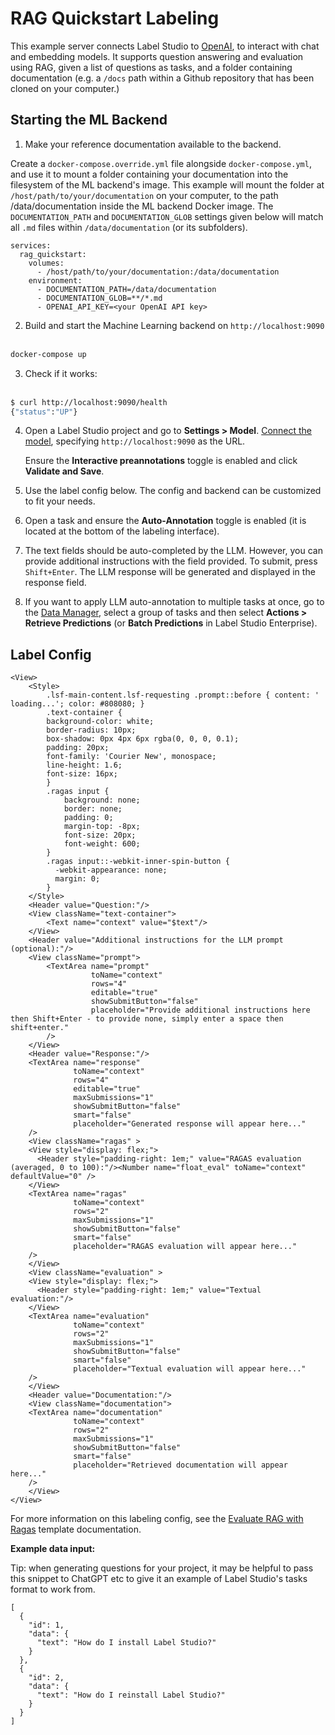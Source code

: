 <!--
---
title: Question answering with RAG using Label Studio
type: guide
tier: all
order: 5 
hide_menu: true
hide_frontmatter_title: true
meta_title: RAG labeling with OpenAI using Label Studio
meta_description: Label Studio tutorial for RAG labeling with OpenAI and LangChain
categories:
    - Generative AI
    - Large Language Model
    - OpenAI
    - ChatGPT
    - RAG
    - Ragas
    - Embeddings
image: "/tutorials/ragas.png"
---
-->

# RAG Quickstart Labeling

This example server connects Label Studio to [OpenAI](https://platform.openai.com/), to interact with chat and embedding models. It supports question answering and evaluation using RAG, given a list of questions as tasks, and a folder containing documentation (e.g. a `/docs` path within a Github repository that has been cloned on your computer.)

## Starting the ML Backend

1. Make your reference documentation available to the backend.

Create a `docker-compose.override.yml` file alongside `docker-compose.yml`, and use it to mount a folder containing your documentation into the filesystem of the ML backend's image. This example will mount the folder at `/host/path/to/your/documentation` on your computer, to the path /data/documentation inside the ML backend Docker image. The `DOCUMENTATION_PATH` and `DOCUMENTATION_GLOB` settings given below will match all `.md` files within `/data/documentation` (or its subfolders).

```
services:
  rag_quickstart:
    volumes:
      - /host/path/to/your/documentation:/data/documentation
    environment:
      - DOCUMENTATION_PATH=/data/documentation
      - DOCUMENTATION_GLOB=**/*.md
      - OPENAI_API_KEY=<your OpenAI API key>
```

2. Build and start the Machine Learning backend on `http://localhost:9090` <br /><br />
```bash
docker-compose up
```

3. Check if it works: <br /><br />
 ```bash
$ curl http://localhost:9090/health
{"status":"UP"}
```

4. Open a Label Studio project and go to **Settings > Model**. [Connect the model](https://labelstud.io/guide/ml#Connect-the-model-to-Label-Studio), specifying `http://localhost:9090` as the URL.

   Ensure the **Interactive preannotations** toggle is enabled and click **Validate and Save**.
5. Use the label config below. The config and backend can be customized to fit your needs.
6. Open a task and ensure the **Auto-Annotation** toggle is enabled (it is located at the bottom of the labeling interface).
7. The text fields should be auto-completed by the LLM. However, you can provide additional instructions with the field provided. To submit, press `Shift+Enter`. The LLM response will be generated and displayed in the response field.
8. If you want to apply LLM auto-annotation to multiple tasks at once, go to the [Data Manager](https://labelstud.io/guide/manage_data), select a group of tasks and then select **Actions > Retrieve Predictions** (or **Batch Predictions** in Label Studio Enterprise).

## Label Config

```
<View>
    <Style>
        .lsf-main-content.lsf-requesting .prompt::before { content: ' loading...'; color: #808080; }
        .text-container {
        background-color: white;
        border-radius: 10px;
        box-shadow: 0px 4px 6px rgba(0, 0, 0, 0.1);
        padding: 20px;
        font-family: 'Courier New', monospace;
        line-height: 1.6;
        font-size: 16px;
        }
        .ragas input {
            background: none;
            border: none;
            padding: 0;
            margin-top: -8px;
            font-size: 20px;
            font-weight: 600;
        }
        .ragas input::-webkit-inner-spin-button {
          -webkit-appearance: none;
          margin: 0;
        }
    </Style>
    <Header value="Question:"/>
    <View className="text-container">
        <Text name="context" value="$text"/>
    </View>
    <Header value="Additional instructions for the LLM prompt (optional):"/>
    <View className="prompt">
        <TextArea name="prompt"
                  toName="context"
                  rows="4"
                  editable="true"
                  showSubmitButton="false"
                  placeholder="Provide additional instructions here then Shift+Enter - to provide none, simply enter a space then shift+enter."
        />
    </View>
    <Header value="Response:"/>
    <TextArea name="response"
              toName="context"
              rows="4"
              editable="true"
              maxSubmissions="1"
              showSubmitButton="false"
              smart="false"
              placeholder="Generated response will appear here..."
    />
  	<View className="ragas" >
    <View style="display: flex;">
      <Header style="padding-right: 1em;" value="RAGAS evaluation (averaged, 0 to 100):"/><Number name="float_eval" toName="context" defaultValue="0" />
    </View>
    <TextArea name="ragas"
              toName="context"
              rows="2"
              maxSubmissions="1"
              showSubmitButton="false"
              smart="false"
              placeholder="RAGAS evaluation will appear here..."
    />
  	</View>
    <View className="evaluation" >
    <View style="display: flex;">
      <Header style="padding-right: 1em;" value="Textual evaluation:"/>
    </View>
    <TextArea name="evaluation"
              toName="context"
              rows="2"
              maxSubmissions="1"
              showSubmitButton="false"
              smart="false"
              placeholder="Textual evaluation will appear here..."
    />
    </View>
    <Header value="Documentation:"/>
    <View className="documentation">
    <TextArea name="documentation"
              toName="context"
              rows="2"
              maxSubmissions="1"
              showSubmitButton="false"
              smart="false"
              placeholder="Retrieved documentation will appear here..."
    />
    </View>
</View>
```

For more information on this labeling config, see the [Evaluate RAG with Ragas](https://labelstud.io/templates/llm_ragas) template documentation.

**Example data input:**

Tip: when generating questions for your project, it may be helpful to pass this snippet to ChatGPT etc to give it an example of Label Studio's tasks format to work from.

```
[
  {
    "id": 1,
    "data": {
      "text": "How do I install Label Studio?"
    }
  },
  {
    "id": 2,
    "data": {
      "text": "How do I reinstall Label Studio?"
    }
  }
]
```